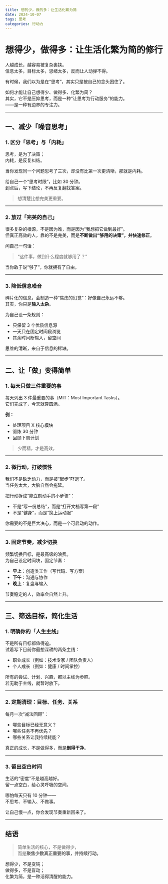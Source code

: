 ```yaml
---
title: 想的少，做的多：让生活化繁为简
date: 2024-10-07
tags: 思考
categories: 行动力
---
```


# 想得少，做得多：让生活化繁为简的修行

人越成长，越容易被复杂裹挟。  
信息太多，目标太多，思绪太多，反而让人动弹不得。  

有时候，我们以为是在“思考”，其实只是被自己的念头困住了。

如何才能让自己想得少、做得多、化繁为简？  
其实，它不是压抑思考，而是一种“让思考为行动服务”的能力。  
——是一种有边界的专注力。

---

## 一、减少「噪音思考」

### 1. 区分「思考」与「内耗」

思考，是为了决策；  
内耗，是反复纠结。  

当你发现同一个问题思考了三次，却没有比第一次更清晰，那就是内耗。  

给自己一个“思考时限”，比如 30 分钟。  
到点后，写下结论，不再反复翻找答案。

> 想清楚比想完美更重要。

---

### 2. 放过「完美的自己」

很多复杂的根源，不是因为难，而是因为“我想把它做到最好”。  
但真正高效的人，靠的不是完美，而是**不断做出“够用的决策”，并快速修正**。

问自己一句话：  
> “这件事，做到什么程度就够用了？”

当你敢于说“够了”，你就拥有了自由。

---

### 3. 降低信息噪音

碎片化的信息，会制造一种“焦虑的幻觉”：好像自己永远不够。  
其实，你只是**输入太杂**。

为自己设一条规则：

- 只保留 3 个优质信息源  
- 一天只在固定时间段浏览  
- 其余时间断输入，留空间  

思维的清晰，来自于信息的稀缺。

---

## 二、让「做」变得简单

### 1. 每天只做三件重要的事

每天列出 3 件最重要的事（MIT：Most Important Tasks）。  
它们完成了，今天就算圆满。

**例：**
- 处理项目 X 核心模块  
- 锻炼 30 分钟  
- 回顾下周计划  

> 少而精，才是高效。

---

### 2. 微行动，打破惯性

我们不是缺乏动力，而是被“起步”吓退了。  
当任务太大，大脑自然会拖延。

把行动拆成“能立刻动手的小步骤”：

- 不是“写一份总结”，而是“打开文档写第一段”  
- 不是“健身”，而是“换上运动服”  

你需要的不是巨大决心，而是一个可启动的动作。

---

### 3. 固定节奏，减少切换

频繁切换目标，是最高级的浪费。  
为自己设定时间块，固定节奏：

- **早上**：创造类工作（写代码、写方案）  
- **下午**：沟通与协作  
- **晚上**：复盘与输入  

节奏稳定的人，效率会自然上升。

---

## 三、筛选目标，简化生活

### 1. 明确你的「人生主线」

不是所有目标都值得追。  
试着写下目前你最想深耕的两条主线：

- 职业成长（例如：技术专家 / 团队负责人）  
- 个人成长（例如：健康 / 时间掌控）  

所有的尝试、计划、兴趣，都以主线为参照。  
若无助于主线，就暂时放下。

---

### 2. 定期清理：目标、任务、关系

每月一次“减法回顾”：

- 哪些目标已经无意义？  
- 哪些任务不再优先？  
- 哪些关系让我持续耗能？  

真正的成长，不是做得多，而是**删得干净**。

---

### 3. 留出空白时间

生活的“密度”不是越高越好。  
留一点空白，给心灵呼吸的空间。

哪怕每天只有 10 分钟——  
不思考、不输入、不做事。  

让自己慢一点，你会发现节奏重新回来了。

---

## 结语

> 简单生活的核心，不是做得少，  
> 而是**聚焦少数真正重要的事，并持续行动。**

想得少，不是变钝；  
做得多，不是盲动；  
化繁为简，是一种活得清醒的能力。
